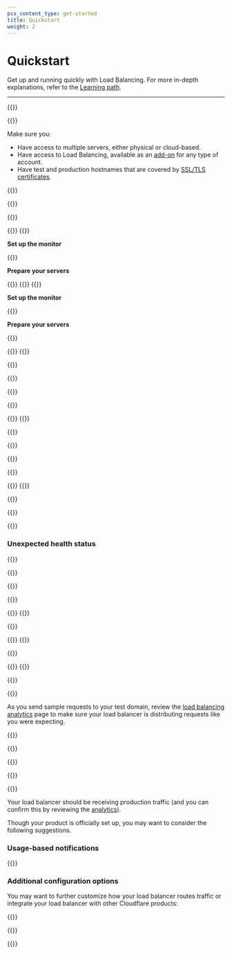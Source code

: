 ```yaml
---
pcx_content_type: get-started
title: Quickstart
weight: 2
---
```


# Quickstart

Get up and running quickly with Load Balancing. For more in-depth explanations, refer to the [Learning path](/learning-paths/load-balancing/).

---

{{<tutorial>}}

{{<tutorial-prereqs>}}

Make sure you:

- Have access to multiple servers, either physical or cloud-based.
- Have access to Load Balancing, available as an [add-on](/load-balancing/how-to/enable-load-balancing/) for any type of account.
- Have test and production hostnames that are covered by [SSL/TLS certificates](/load-balancing/reference/dns-records/#ssltls-coverage).

{{</tutorial-prereqs>}}

{{<tutorial-step title="Create a monitor">}}

{{<glossary-definition term_id="monitor">}}

{{<tabs labels="Dashboard | API">}}
{{<tab label="dashboard" no-code="true">}}

<strong>Set up the monitor</strong>

{{<render file="_monitor-create.md">}}

<strong>Prepare your servers</strong>

{{<render file="_monitor-prepare-server.md">}}
{{</tab>}}
{{<tab label="api" no-code="true">}}

<strong>Set up the monitor</strong>

{{<render file="_monitor-create-api.md">}}

<strong>Prepare your servers</strong>

{{<render file="_monitor-prepare-server.md">}}

{{</tab>}}
{{</tabs>}}

{{<render file="_monitor-example.md">}}

{{</tutorial-step>}}

{{<tutorial-step title="Create pools">}}

{{<glossary-definition term_id="origin pool">}}

{{<tabs labels="Dashboard | API">}}
{{<tab label="dashboard" no-code="true">}}

{{<render file="_pool-create.md">}}

{{</tab>}}

{{<tab label="api" no-code="true">}}

{{<render file="_pool-create-api.md">}}

{{</tab>}}
{{</tabs>}}

{{</tutorial-step>}}

{{<tutorial-step title="Confirm pool health">}}

{{<render file="_confirm-pool-health.md">}}

### Unexpected health status

{{<render file="_unexpected-health-statuses.md">}}

{{</tutorial-step>}}

{{<tutorial-step title="Create a load balancer on a test subdomain">}}

{{<render file="_test-domain-setup.md">}}

{{<tabs labels="Dashboard | API">}}
{{<tab label="dashboard" no-code="true">}}

{{<render file="_load-balancer-create.md">}}

{{</tab>}}
{{<tab label="api" no-code="true">}}

{{<render file="_load-balancer-create-api.md">}}

{{</tab>}}
{{</tabs>}}

{{</tutorial-step>}}

{{<tutorial-step title="Review load balancing analytics" optional=true >}}

As you send sample requests to your test domain, review the [load balancing analytics](/load-balancing/reference/load-balancing-analytics/) page to make sure your load balancer is distributing requests like you were expecting.

{{</tutorial-step>}}

{{<tutorial-step title="Route production traffic">}}

{{<render file="_route-production-traffic.md">}}

{{</tutorial-step>}}

{{<tutorial-step title="Next steps" optional=true >}}

Your load balancer should be receiving production traffic (and you can confirm this by reviewing the [analytics](/load-balancing/reference/load-balancing-analytics/)).

Though your product is officially set up, you may want to consider the following suggestions.

### Usage-based notifications

{{<render file="_ubb-recommendation.md" productFolder="fundamentals">}}

### Additional configuration options

You may want to further customize how your load balancer routes traffic or integrate your load balancer with other Cloudflare products:

{{<directory-listing folderDirectory="/load-balancing/additional-options/" >}}

{{</tutorial-step>}}

{{</tutorial>}}
